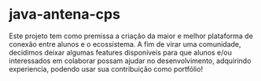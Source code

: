 # java-antena-cps
Este projeto tem como premissa a criação da maior e melhor plataforma de conexão entre alunos e o ecossistema.  A fim de virar uma comunidade, decidimos deixar algumas features disponíveis para que alunos e/ou interessados em colaborar possam ajudar no desenvolvimento, adquirindo experiencia, podendo usar sua contribuição como portfólio!
